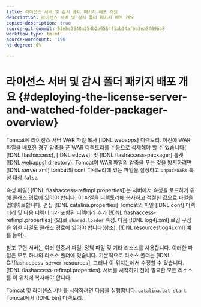 ```yaml
---
title: 라이선스 서버 및 감시 폴더 패키지 배포 개요
description: 라이선스 서버 및 감시 폴더 패키지 배포 개요
copied-description: true
source-git-commit: 02ebc3548a254b2a6554f1ab34afbb3ea5f09bb8
workflow-type: tm+mt
source-wordcount: '196'
ht-degree: 0%

---
```


# 라이선스 서버 및 감시 폴더 패키지 배포 개요 {#deploying-the-license-server-and-watched-folder-packager-overview}

Tomcat에 라이센스 서버 WAR 파일 복사 [!DNL webapps] 디렉토리. 이전에 WAR 파일을 배포한 경우 압축을 푼 WAR 디렉토리를 수동으로 삭제해야 할 수 있습니다( [!DNL flashaccess], [!DNL edcws], 및 [!DNL flashaccess-packager] 톰캣 [!DNL webapps] directory). Tomcat이 WAR 파일의 압축을 푸는 것을 방지하려면 [!DNL server.xml] tomcat의 conf 디렉토리에 있는 파일을 설정하고 `unpackWARs` 특성 대상 `false`.

속성 파일( [!DNL flashaccess-refimpl.properties])는 서버에서 속성을 로드하기 위해 클래스 경로에 있어야 합니다. 이 파일을 디렉토리에 복사하고 적절한 값으로 파일을 업데이트합니다. 편집 [!DNL catalina.properties] Tomcat의 파일 [!DNL conf] 디렉터리 및 다음 디렉터리가 포함된 디렉터리 추가 [!DNL flashaccess-refimpl.properties] (으)로 `shared.loader` 속성. 다음 [!DNL log4j.xml] 로깅 구성을 위한 파일도 클래스 경로에 있어야 합니다(참조). [!DNL resources\log4j.xml] 예를 들어).

참조 구현 서버는 여러 인증서 파일, 정책 파일 및 기타 리소스를 사용합니다. 이러한 파일은 모두 하나의 리소스 폴더에 있습니다. 기본적으로 리소스 폴더는 [!DNL C:\flashaccess-server-resources], 그러나 이 위치는에서 수정할 수 있습니다. [!DNL flashaccess-refimpl.properties]. 서버를 시작하기 전에 필요한 모든 리소스를 이 위치에 복사해야 합니다.

Tomcat 및 라이센스 서버를 시작하려면 다음을 실행합니다. `catalina.bat start` Tomcat에서 [!DNL bin] 디렉토리.
